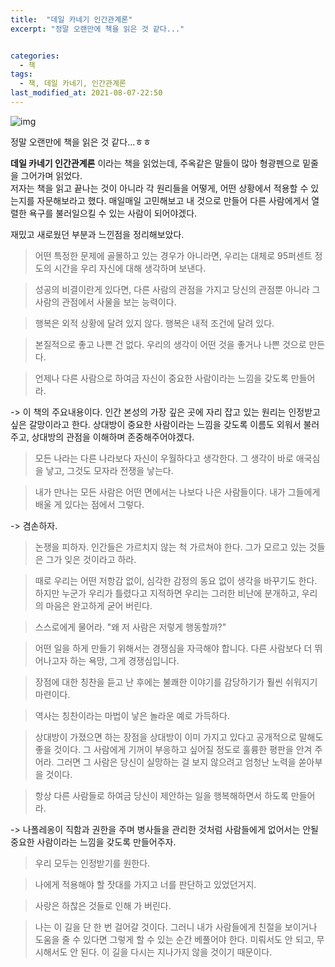 ```yaml
---
title:  "데일 카네기 인간관계론"
excerpt: "정말 오랜만에 책을 읽은 것 같다..."


categories:
  - 책
tags:
  - 책, 데일 카네기, 인간관계론
last_modified_at: 2021-08-07-22:50
---
```


![img](https://user-images.githubusercontent.com/54731898/128604649-5fc146c2-18a8-4b02-b6b1-9b8e665d5ecb.jpeg)  

정말 오랜만에 책을 읽은 것 같다...ㅎㅎ  

**데일 카네기 인간관계론** 이라는 책을 읽었는데, 주옥같은 말들이 많아 형광펜으로 밑줄을 그어가며 읽었다.  
저자는 책을 읽고 끝나는 것이 아니라 각 원리들을 어떻게, 어떤 상황에서 적용할 수 있는지를 자문해보라고 했다. 매일매일 고민해보고 내 것으로 만들어 다른 사람에게서 열렬한 욕구를 불러일으킬 수 있는 사람이 되어야겠다.  

재밌고 새로웠던 부분과 느낀점을 정리해보았다.  

> 어떤 특정한 문제에 골몰하고 있는 경우가 아니라면, 우리는 대체로 95퍼센트 정도의 시간을 우리 자신에 대해 생각하며 보낸다.

> 성공의 비결이란게 있다면, 다른 사람의 관점을 가지고 당신의 관점뿐 아니라 그 사람의 관점에서 사물을 보는 능력이다.

> 행복은 외적 상황에 달려 있지 않다. 행복은 내적 조건에 달려 있다.

> 본질적으로 좋고 나쁜 건 없다. 우리의 생각이 어떤 것을 좋거나 나쁜 것으로 만든다.

> 언제나 다른 사람으로 하여금 자신이 중요한 사람이라는 느낌을 갖도록 만들어라.

-> 이 책의 주요내용이다. 인간 본성의 가장 깊은 곳에 자리 잡고 있는 원리는 인정받고 싶은 갈망이라고 한다. 상대방이 중요한 사람이라는 느낌을 갖도록 이름도 외워서 불러주고, 상대방의 관점을 이해하며 존중해주어야겠다.

> 모든 나라는 다른 나라보다 자신이 우월하다고 생각한다. 그 생각이 바로 애국심을 낳고, 그것도 모자라 전쟁을 낳는다.

> 내가 만나는 모든 사람은 어떤 면에서는 나보다 나은 사람들이다. 내가 그들에게 배울 게 있다는 점에서 그렇다.

-> 겸손하자.

> 논쟁을 피하자. 인간들은 가르치지 않는 척 가르쳐야 한다. 그가 모르고 있는 것들은 그가 잊은 것이라고 하라.

> 때로 우리는 어떤 저항감 없이, 심각한 감정의 동요 없이 생각을 바꾸기도 한다. 하지만 누군가 우리가 틀렸다고 지적하면 우리는 그러한 비난에 분개하고, 우리의 마음은 완고하게 굳어 버린다.

> 스스로에게 물어라. "왜 저 사람은 저렇게 행동할까?"

> 어떤 일을 하게 만들기 위해서는 경쟁심을 자극해야 합니다. 다른 사람보다 더 뛰어나고자 하는 욕망, 그게 경쟁심입니다.

> 장점에 대한 칭찬을 듣고 난 후에는 불쾌한 이야기를 감당하기가 훨씬 쉬워지기 마련이다.

> 역사는 칭찬이라는 마법이 낳은 놀라운 예로 가득하다.

> 상대방이 가졌으면 하는 장점을 상대방이 이미 가지고 있다고 공개적으로 말해도 좋을 것이다. 그 사람에게 기꺼이 부응하고 싶어질 정도로 훌륭한 평판을 안겨 주어라. 그러면 그 사람은 당신이 실망하는 걸 보지 않으려고 엄청난 노력을 쏟아부을 것이다.

> 항상 다른 사람들로 하여금 당신이 제안하는 일을 행복해하면서 하도록 만들어라.

-> 나폴레옹이 직함과 권한을 주며 병사들을 관리한 것처럼 사람들에게 없어서는 안될 중요한 사람이라는 느낌을 갖도록 만들어주자.

> 우리 모두는 인정받기를 원한다.

> 나에게 적용해야 할 잣대를 가지고 너를 판단하고 있었던거지.

> 사랑은 하찮은 것들로 인해 가 버린다.

> 나는 이 길을 단 한 번 걸어갈 것이다. 그러니 내가 사람들에게 친절을 보이거나 도움을 줄 수 있다면 그렇게 할 수 있는 순간 베풀어야 한다. 미뤄서도 안 되고, 무시해서도 안 된다. 이 길을 다시는 지나가지 않을 것이기 때문이다.
